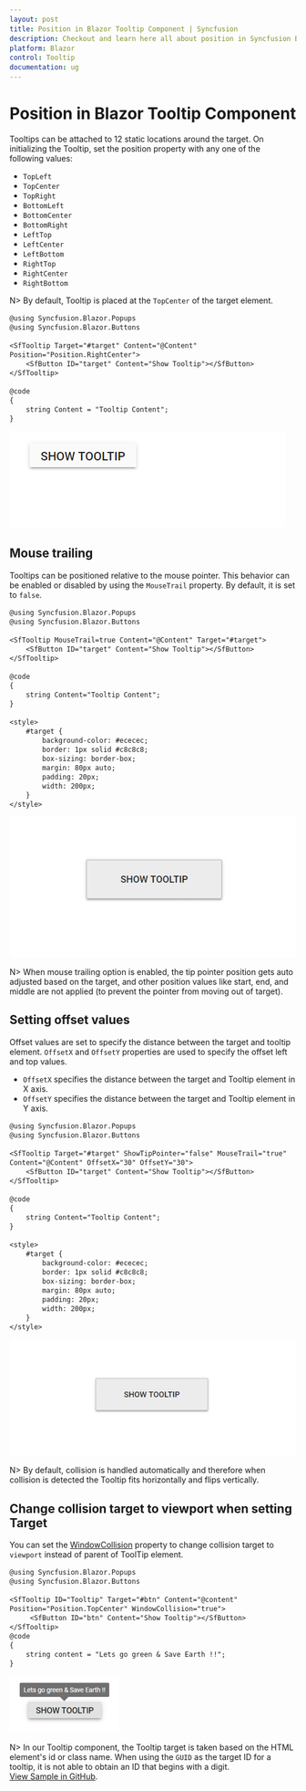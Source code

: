 ```yaml
---
layout: post
title: Position in Blazor Tooltip Component | Syncfusion
description: Checkout and learn here all about position in Syncfusion Blazor Tooltip component and much more details.
platform: Blazor
control: Tooltip
documentation: ug
---
```


# Position in Blazor Tooltip Component

Tooltips can be attached to 12 static locations around the target. On initializing the Tooltip, set the position property with any one of the following values:

* `TopLeft`
* `TopCenter`
* `TopRight`
* `BottomLeft`
* `BottomCenter`
* `BottomRight`
* `LeftTop`
* `LeftCenter`
* `LeftBottom`
* `RightTop`
* `RightCenter`
* `RightBottom`

N> By default, Tooltip is placed at the `TopCenter` of the target element.

```cshtml
@using Syncfusion.Blazor.Popups
@using Syncfusion.Blazor.Buttons

<SfTooltip Target="#target" Content="@Content" Position="Position.RightCenter">
    <SfButton ID="target" Content="Show Tooltip"></SfButton>
</SfTooltip>

@code
{
    string Content = "Tooltip Content";
}
```

![Changing Blazor Tooltip Position](images/blazor-tooltip-position.gif)

## Mouse trailing

Tooltips can be positioned relative to the mouse pointer. This behavior can be enabled or disabled by using the `MouseTrail` property. By default, it is set to `false`.

```cshtml
@using Syncfusion.Blazor.Popups
@using Syncfusion.Blazor.Buttons

<SfTooltip MouseTrail=true Content="@Content" Target="#target">
    <SfButton ID="target" Content="Show Tooltip"></SfButton>
</SfTooltip>

@code
{
    string Content="Tooltip Content";
}

<style>
    #target {
        background-color: #ececec;
        border: 1px solid #c8c8c8;
        box-sizing: border-box;
        margin: 80px auto;
        padding: 20px;
        width: 200px;
    }
</style>
```

![Blazor Tooltip with Mouse Trail](images/blazor-tooltip-mouse-trail.gif)

N> When mouse trailing option is enabled, the tip pointer position gets auto adjusted based on the target, and other position values like start, end, and middle are not applied (to prevent the pointer from moving out of target).

## Setting offset values

Offset values are set to specify the distance between the target and tooltip element. `OffsetX` and `OffsetY` properties are used to specify the offset left and top values.

* `OffsetX` specifies the distance between the target and Tooltip element in X axis.
* `OffsetY` specifies the distance between the target and Tooltip element in Y axis.

```cshtml
@using Syncfusion.Blazor.Popups
@using Syncfusion.Blazor.Buttons

<SfTooltip Target="#target" ShowTipPointer="false" MouseTrail="true" Content="@Content" OffsetX="30" OffsetY="30">
    <SfButton ID="target" Content="Show Tooltip"></SfButton>
</SfTooltip>

@code
{
    string Content="Tooltip Content";
}

<style>
    #target {
        background-color: #ececec;
        border: 1px solid #c8c8c8;
        box-sizing: border-box;
        margin: 80px auto;
        padding: 20px;
        width: 200px;
    }
</style>

```

![Blazor Tooltip with Offset Value](images/blazor-tooltip-offset-value.gif)

N> By default, collision is handled automatically and therefore when collision is detected the Tooltip fits horizontally and flips vertically.

## Change collision target to viewport when setting Target

You can set the [WindowCollision](https://help.syncfusion.com/cr/blazor/Syncfusion.Blazor.Popups.SfTooltip.html#Syncfusion_Blazor_Popups_SfTooltip_WindowCollision) property to change collision target to `viewport` instead of parent of ToolTip element.

```cshtml
@using Syncfusion.Blazor.Popups
@using Syncfusion.Blazor.Buttons

<SfTooltip ID="Tooltip" Target="#btn" Content="@content" Position="Position.TopCenter" WindowCollision="true">
     <SfButton ID="btn" Content="Show Tooltip"></SfButton>
</SfTooltip>
@code
{
    string content = "Lets go green & Save Earth !!";
}

```

![Blazor Tooltip with Window Collision](images/blazor-tooltip-window-collision.png)

N> In our Tooltip component, the Tooltip target is taken based on the HTML element's id or class name. When using the `GUID` as the target ID for a tooltip, it is not able to obtain an ID that begins with a digit. <br/>
[View Sample in GitHub](https://github.com/SyncfusionExamples/Change-collision-target-to-viewport-in-Blazor-Tooltip).
